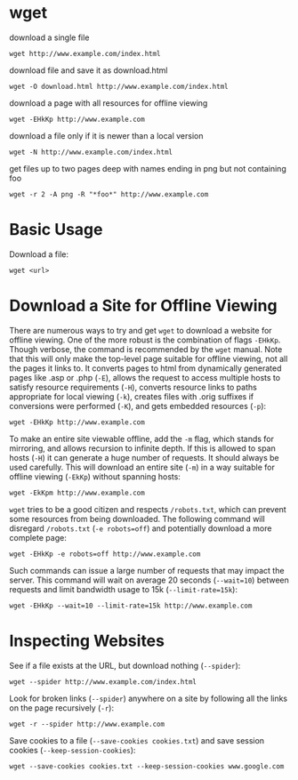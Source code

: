 # wget

download a single file

    wget http://www.example.com/index.html


download file and save it as download.html

    wget -O download.html http://www.example.com/index.html


download a page with all resources for offline viewing

    wget -EHkKp http://www.example.com


download a file only if it is newer than a local version

    wget -N http://www.example.com/index.html


get files up to two pages deep with names ending in png but not containing foo

    wget -r 2 -A png -R "*foo*" http://www.example.com



# Basic Usage

Download a file:

    wget <url>



# Download a Site for Offline Viewing

There are numerous ways to try and get `wget` to download a website for offline
viewing. One of the more robust is the combination of flags `-EHkKp`. Though
verbose, the command is recommended by the `wget` manual. Note that this will
only make the top-level page suitable for offline viewing, not all the pages
it links to. It converts pages to html from dynamically generated pages like
.asp or .php (`-E`), allows the request to access multiple hosts to satisfy
resource requirements (`-H`), converts resource links to paths appropriate for
local viewing (`-k`), creates files with .orig suffixes if conversions were
performed (`-K`), and gets embedded resources (`-p`): 

    wget -EHkKp http://www.example.com


To make an entire site viewable offline, add the `-m` flag, which stands for
mirroring, and allows recursion to infinite depth. If this is allowed to span
hosts (`-H`) it can generate a huge number of requests. It should always be
used carefully. This will download an entire site (`-m`) in a way suitable for
offline viewing (`-EkKp`) without spanning hosts:

    wget -EkKpm http://www.example.com


`wget` tries to be a good citizen and respects `/robots.txt`, which can prevent
some resources from being downloaded. The following command will disregard
`/robots.txt` (`-e robots=off`) and potentially download a more complete page:

    wget -EHkKp -e robots=off http://www.example.com


Such commands can issue a large number of requests that may impact the server.
This command will wait on average 20 seconds (`--wait=10`) between requests and
limit bandwidth usage to 15k (`--limit-rate=15k`):

    wget -EHkKp --wait=10 --limit-rate=15k http://www.example.com



# Inspecting Websites

See if a file exists at the URL, but download nothing (`--spider`):

    wget --spider http://www.example.com/index.html


Look for broken links (`--spider`) anywhere on a site by following all the
links on the page recursively (`-r`):

    wget -r --spider http://www.example.com


Save cookies to a file (`--save-cookies cookies.txt`) and save session cookies
(`--keep-session-cookies`):

    wget --save-cookies cookies.txt --keep-session-cookies www.google.com


